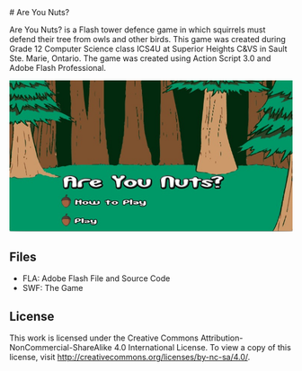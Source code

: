<snippet>
  <content>
# Are You Nuts?

Are You Nuts? is a Flash tower defence game in which squirrels must defend their tree from owls and other birds. This game was created during Grade 12 Computer Science class ICS4U at Superior Heights C&VS in Sault Ste. Marie, Ontario. The game was created using Action Script 3.0 and Adobe Flash Professional.

![Are You Nuts](https://raw.githubusercontent.com/maxcarter/Are-You-Nuts/master/Are-You-Nuts.jpg)
 
## Files

* FLA: Adobe Flash File and Source Code
* SWF: The Game
 
## License
 
This work is licensed under the Creative Commons Attribution-NonCommercial-ShareAlike 4.0 International License. To view a copy of this license, visit http://creativecommons.org/licenses/by-nc-sa/4.0/.
</content>
</snippet>